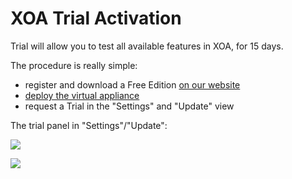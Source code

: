 # XOA Trial Activation

Trial will allow you to test all available features in XOA, for 15 days.

The procedure is really simple:

* register and download a Free Edition [on our website](https://xen-orchestra.com/#/member)
* [deploy the virtual appliance](./doc/installation/xoa_installation.md)
* request a Trial in the "Settings" and "Update" view

The trial panel in "Settings"/"Update":

![](https://xen-orchestra.com/blog/content/images/2015/05/updater.png)

![](https://xen-orchestra.com/blog/content/images/2015/05/trial.png)
